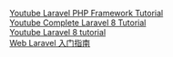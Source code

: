 

[Youtube Laravel PHP Framework Tutorial](https://www.youtube.com/watch?v=ImtZ5yENzgE&ab_channel=freeCodeCamp.org)    
[Youtube Complete Laravel 8 Tutorial](https://www.youtube.com/watch?v=376vZ1wNYPA&ab_channel=CodeWithDary)   
[Youtube Laravel 8 tutorial](https://www.youtube.com/watch?v=0urHFBFHsLc&list=PL8p2I9GklV46dciS4GDzBFHBi0JVIbnzT&ab_channel=CodeStepByStep)   
[Web Laravel 入门指南](https://learnku.com/laravel/wikis/7227)    


